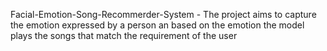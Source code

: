 Facial-Emotion-Song-Recommerder-System
        - The project aims to capture the emotion expressed by a person an based on the emotion the model plays the songs that match the requirement of the user 
        
